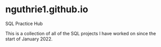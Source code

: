 # nguthrie1.github.io
SQL Practice Hub

This is a collection of all of the SQL projects I have worked on since the start of January 2022.

